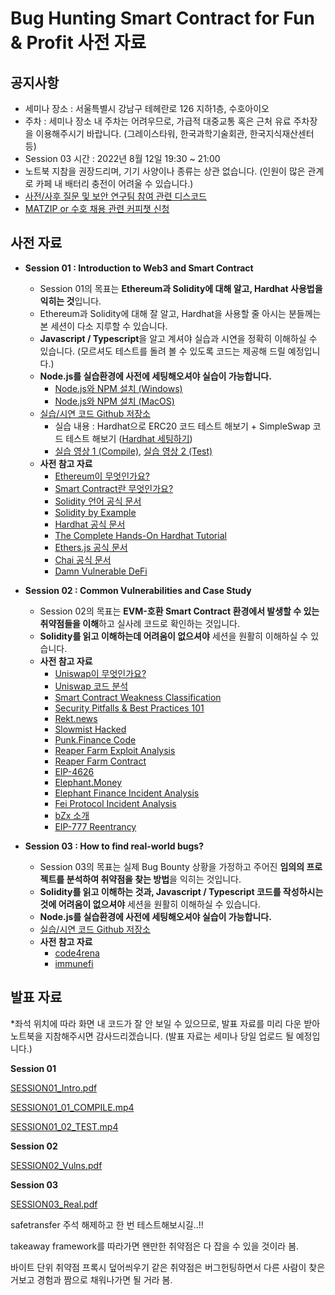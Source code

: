 # Bug Hunting Smart Contract for Fun & Profit 사전 자료

## 공지사항

- 세미나 장소 : 서울특별시 강남구 테헤란로 126 지하1층, 수호아이오
- 주차 : 세미나 장소 내 주차는 어려우므로, 가급적 대중교통 혹은 근처 유료 주차장을 이용해주시기 바랍니다. (그레이스타워, 한국과학기술회관, 한국지식재산센터 등)
- Session 03 시간 : 2022년 8월 12일 19:30 ~ 21:00
- 노트북 지참을 권장드리며, 기기 사양이나 종류는 상관 없습니다. (인원이 많은 관계로 카페 내 배터리 충전이 어려울 수 있습니다.)
- [사전/사후 질문 및 보안 연구팀 참여 관련 디스코드](https://discord.gg/v4XksasYtr)
- [MATZIP or 수호 채용 관련 커피챗 신청](https://calendly.com/henleykim/coffeechat)

## 사전 자료

- **Session 01 : Introduction to Web3 and Smart Contract**
    - Session 01의 목표는 **Ethereum과 Solidity에 대해 알고, Hardhat 사용법을 익히는 것**입니다.
    - Ethereum과 Solidity에 대해 잘 알고, Hardhat을 사용할 줄 아시는 분들께는 본 세션이 다소 지루할 수 있습니다.
    - **Javascript / Typescript**을 알고 계셔야 실습과 시연을 정확히 이해하실 수 있습니다. (모르셔도 테스트를 돌려 볼 수 있도록 코드는 제공해 드릴 예정입니다.)
    - **Node.js를 실습환경에 사전에 세팅해오셔야 실습이 가능합니다.**
        - [Node.js와 NPM 설치 (Windows)](https://hello-bryan.tistory.com/95)
        - [Node.js와 NPM 설치 (MacOS)](https://memostack.tistory.com/274)
    - [실습/시연 코드 Github 저장소](https://github.com/astean1001/2022_seminar_tutorial)
        - 실습 내용 : Hardhat으로 ERC20 코드 테스트 해보기 + SimpleSwap 코드 테스트 해보기 ([Hardhat 세팅하기](https://hardhat.org/hardhat-runner/docs/guides/project-setup))
        - [실습 영상 1 (Compile)](https://drive.google.com/file/d/1bwowoUX9Ego8crL61OdMQchDrmqdwdPV/view?usp=sharing), [실습 영상 2 (Test)](https://drive.google.com/file/d/1DSK-kkzF8k_qWt7UGc6XTWD8C4iEnO1y/view?usp=sharing)
    - **사전 참고 자료**
        - [Ethereum이 무엇인가요?](https://academy.binance.com/ko/articles/what-is-ethereum)
        - [Smart Contract란 무엇인가요?](https://brunch.co.kr/@c6086b58f6724c5/8)
        - [Solidity 언어 공식 문서](https://docs.soliditylang.org/en/v0.8.15/)
        - [Solidity by Example](https://solidity-by-example.org/)
        - [Hardhat 공식 문서](https://hardhat.org/docs)
        - [The Complete Hands-On Hardhat Tutorial](https://betterprogramming.pub/the-complete-hands-on-hardhat-tutorial-9e23728fc8a4)
        - [Ethers.js 공식 문서](https://docs.ethers.io/v5/)
        - [Chai 공식 문서](https://www.chaijs.com/)
        - [Damn Vulnerable DeFi](https://github.com/tinchoabbate/damn-vulnerable-defi/tree/master)
- **Session 02 : Common Vulnerabilities and Case Study**
    - Session 02의 목표는 **EVM-호환 Smart Contract 환경에서 발생할 수 있는 취약점들을 이해**하고 실사례 코드로 확인하는 것입니다.
    - **Solidity를 읽고 이해하는데 어려움이 없으셔야** 세션을 원활히 이해하실 수 있습니다.
    - **사전 참고 자료**
        - [Uniswap이 무엇인가요?](https://academy.binance.com/ko/articles/what-is-uniswap-and-how-does-it-work)
        - [Uniswap 코드 분석](https://velog.io/@wrjang96/Uniswap-Core)
        - [Smart Contract Weakness Classification](https://swcregistry.io/)
        - [Security Pitfalls & Best Practices 101](https://secureum.substack.com/p/security-pitfalls-and-best-practices-101?s=r)
        - [Rekt.news](https://rekt.news/)
        - [Slowmist Hacked](https://hacked.slowmist.io/)
        - [Punk.Finance Code](https://github.com/PunkFinance/punk.protocol/blob/1654cc66d47ce234d339d4437cf1420a4bbbc4b8/contracts/models/CompoundEthModel.sol)
        - [Reaper Farm Exploit Analysis](https://twitter.com/PeckShieldAlert/status/1554423041232629761)
        - [Reaper Farm Contract](https://github.com/Byte-Masons/reaper-core/tree/master/contracts)
        - [EIP-4626](https://eips.ethereum.org/EIPS/eip-4626)
        - [Elephant.Money](https://elephant.money/)
        - [Elephant Finance Incident Analysis](https://twitter.com/BlockSecTeam/status/1513966074357698563)
        - [Fei Protocol Incident Analysis](https://certik.medium.com/fei-protocol-incident-analysis-8527440696cc)
        - [bZx 소개](https://medium.com/hashed-kr/investment-in-bzx-kr-3a739e157e29)
        - [EIP-777 Reentrancy](https://blog.openzeppelin.com/exploiting-uniswap-from-reentrancy-to-actual-profit/)
        
- **Session 03 : How to find real-world bugs?**
    - Session 03의 목표는 실제 Bug Bounty 상황을 가정하고 주어진 **임의의 프로젝트를 분석하여 취약점을 찾는 방법**을 익히는 것입니다.
    - **Solidity를 읽고 이해하는 것과, Javascript / Typescript 코드를 작성하시는 것에 어려움이 없으셔야** 세션을 원활히 이해하실 수 있습니다.
    - **Node.js를 실습환경에 사전에 세팅해오셔야 실습이 가능합니다.**
    - [실습/시연 코드 Github 저장소](https://github.com/astean1001/2022_seminar_tutorial)
    - **사전 참고 자료**
        - [code4rena](https://code4rena.com/)
        - [immunefi](https://immunefi.com/)

## 발표 자료

*좌석 위치에 따라 화면 내 코드가 잘 안 보일 수 있으므로, 발표 자료를 미리 다운 받아 노트북을 지참해주시면 감사드리겠습니다. (발표 자료는 세미나 당일 업로드 될 예정입니다.)

**Session 01**

[SESSION01_Intro.pdf](Bug%20Hunting%20Smart%20Contract%20for%20Fun%20&%20Profit%20%E1%84%89%E1%85%A1%E1%84%8C%E1%85%A5%E1%86%AB%20%20fd278603e78c48a69b94ac455c68039b/SESSION01_Intro.pdf)

[SESSION01_01_COMPILE.mp4](Bug%20Hunting%20Smart%20Contract%20for%20Fun%20&%20Profit%20%E1%84%89%E1%85%A1%E1%84%8C%E1%85%A5%E1%86%AB%20%20fd278603e78c48a69b94ac455c68039b/SESSION01_01_COMPILE.mp4)

[SESSION01_02_TEST.mp4](Bug%20Hunting%20Smart%20Contract%20for%20Fun%20&%20Profit%20%E1%84%89%E1%85%A1%E1%84%8C%E1%85%A5%E1%86%AB%20%20fd278603e78c48a69b94ac455c68039b/SESSION01_02_TEST.mp4)

**Session 02** 

[SESSION02_Vulns.pdf](Bug%20Hunting%20Smart%20Contract%20for%20Fun%20&%20Profit%20%E1%84%89%E1%85%A1%E1%84%8C%E1%85%A5%E1%86%AB%20%20fd278603e78c48a69b94ac455c68039b/SESSION02_Vulns.pdf)

**Session 03**

[SESSION03_Real.pdf](Bug%20Hunting%20Smart%20Contract%20for%20Fun%20&%20Profit%20%E1%84%89%E1%85%A1%E1%84%8C%E1%85%A5%E1%86%AB%20%20fd278603e78c48a69b94ac455c68039b/SESSION03_Real.pdf)

safetransfer 주석 해제하고 한 번 테스트해보시길..!!

takeaway framework를 따라가면 왠만한 취약점은 다 잡을 수 있을 것이라 봄. 

바이트 단위 취약점 프록시 덮어씌우기 같은 취약점은 버그헌팅하면서 다른 사람이 찾은거보고 경험과 짬으로 채워나가면 될 거라 봄.